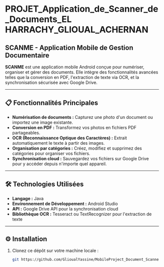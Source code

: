 ﻿# PROJET_Application_de_Scanner_de_Documents_EL HARRACHY_GLIOUAL_ACHERNAN
## SCANME - Application Mobile de Gestion Documentaire

**SCANME** est une application mobile Android conçue pour numériser, organiser et gérer des documents. Elle intègre des fonctionnalités avancées telles que la conversion en PDF, l'extraction de texte via OCR, et la synchronisation sécurisée avec Google Drive.

---

## 📋 **Fonctionnalités Principales**
- **Numérisation de documents :** Capturez une photo d'un document ou importez une image existante.
- **Conversion en PDF :** Transformez vos photos en fichiers PDF partageables.
- **OCR (Reconnaissance Optique des Caractères) :** Extrait automatiquement le texte à partir des images.
- **Organisation par catégories :** Créez, modifiez et supprimez des catégories pour organiser vos fichiers.
- **Synchronisation cloud :** Sauvegardez vos fichiers sur Google Drive pour y accéder depuis n'importe quel appareil.

---

## 🛠️ **Technologies Utilisées**
- **Langage :** Java
- **Environnement de Développement :** Android Studio
- **API :** Google Drive API pour la synchronisation cloud
- **Bibliothèque OCR :** Tesseract ou TextRecognizer pour l'extraction de texte

---

## ⚙️ **Installation**
1. Clonez ce dépôt sur votre machine locale :
   ```bash
   git https://github.com/GlioualYassine/MobileProject_Document_Scanner.git
